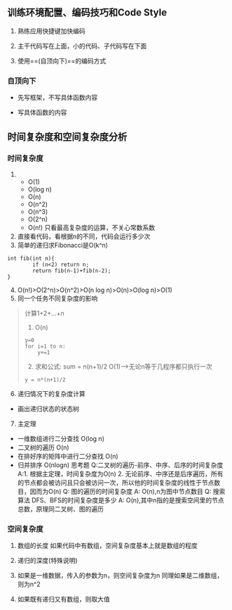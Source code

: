 ## 训练环境配置、编码技巧和Code Style
1. 熟练应用快捷键加快编码

2. 主干代码写在上面，小的代码、子代码写在下面

3. 使用==(自顶向下)==的编码方式

### 自顶向下
+ 先写框架，不写具体函数内容

+ 写具体函数的内容

## 时间复杂度和空间复杂度分析
### 时间复杂度
1. + O(1)
   + O(log n)
   + O(n)
   + O(n^2)
   + O(n^3)
   + O(2^n)
   + O(n!)
   只看最高复杂度的运算，不关心常数系数
2. 直接看代码，看根据n的不同，代码会运行多少次
3. 简单的递归求Fibonacci是O(k^n)
```
int fib(int n){
        if (n<2) return n;
        return fib(n-1)+fib(n-2);
}
```
4. O(n!)>O(2^n)>O(n^2)>O(n log n)>O(n)>O(log n)>O(1)
5. 同一个任务不同复杂度的影响
> 计算1+2+...+n
> 1. O(n)
>   ```
>   y=0
>   for i=1 to n:
>       y+=1
>   ```
> 2. 求和公式: sum = n(n+1)/2 O(1)-->无论n等于几程序都只执行一次
>   ```
>   y = n*(n+1)/2
>   ```
6. 递归情况下的复杂度计算
+ 画出递归状态的状态树
7. 主定理
+ 一维数组进行二分查找 O(log n)
+ 二叉树的遍历 O(n)
+ 在排好序的矩阵中进行二分查找 O(n)
+ 归并排序 O(nlogn)
思考题
Q:二叉树的遍历-前序、中序、后序的时间复杂度
A:1. 根据主定理，时间复杂度为O(n)
  2. 无论前序、中序还是后序遍历，所有的节点都会被访问且只会被访问一次，所以他的时间复杂度的线性于节点数目，因而为O(n)
Q: 图的遍历的时间复杂度
A: O(n),n为图中节点数目
Q: 搜索算法 DFS、BFS的时间复杂度是多少
A: O(n),其中n指的是搜索空间里的节点总数，原理同二叉树、图的遍历

### 空间复杂度
1. 数组的长度
如果代码中有数组，空间复杂度基本上就是数组的程度
2. 递归的深度(特殊说明)

1. 如果是一维数据，传入的参数为n，则空间复杂度为n
   同理如果是二维数组，则为n^2
2. 如果既有递归又有数组，则取大值